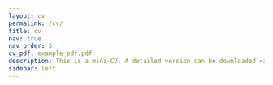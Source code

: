 ```yaml
---
layout: cv
permalink: /cv/
title: cv
nav: true
nav_order: 5
cv_pdf: example_pdf.pdf
description: This is a mini-CV. A detailed version can be downloaded <a href="assets/pdf/example_pdf.pdf" target="_blank">here</a>.
sidebar: left
---
```


